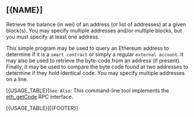 ## [{NAME}]

Retrieve the balance (in wei) of an address (or list of addresses) at a given block(s). You may specify multiple addresses and/or multiple blocks, but you must specify at least one address.

This simple program may be used to query an Ethereum address to determine if it is a `smart contract` or simply a regular `external account`. It may also be used to retrieve the byte-code from an address (if present). Finally, it may be used to compare the byte code found at two addresses to determine if they hold identical code. You may specify multiple addresses on a line.

[{USAGE_TABLE}]`See Also`: This command-line tool implements the [eth_getCode](https://github.com/ethereum/wiki/wiki/JSON-RPC#eth_getcode) RPC interface.

[{USAGE_TABLE}][{FOOTER}]
